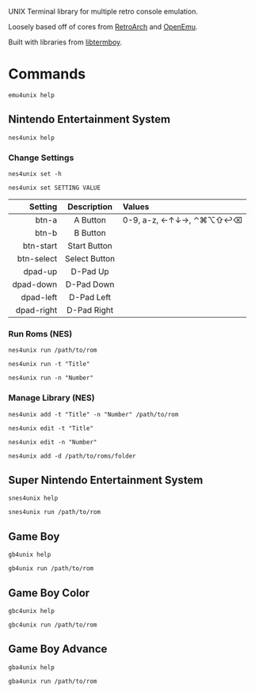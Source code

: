 UNIX Terminal library for multiple retro console emulation.

Loosely based off of cores from [RetroArch](https://github.com/libretro/RetroArch) and [OpenEmu](https://github.com/OpenEmu/OpenEmu).

Built with libraries from [libtermboy](https://github.com/dobyrch/libtermboy).



# Commands

`emu4unix help`



## Nintendo Entertainment System

`nes4unix help`

### Change Settings

`nes4unix set -h`

`nes4unix set SETTING VALUE`

| Setting    | Description    | Values    |
|-----------:|:--------------:|:----------|
| btn-a      | A Button       | 0-9, a-z, ←↑↓→, ⌃⌘⌥⇧↩︎⌫
| btn-b      | B Button       | 
| btn-start  | Start Button   | 
| btn-select | Select Button  | 
| dpad-up    | D-Pad Up       | 
| dpad-down  | D-Pad Down     | 
| dpad-left  | D-Pad Left     | 
| dpad-right | D-Pad Right    | 



### Run Roms (NES)

`nes4unix run /path/to/rom`

`nes4unix run -t "Title"`

`nes4unix run -n "Number"`



### Manage Library (NES)

`nes4unix add -t "Title" -n "Number" /path/to/rom`

`nes4unix edit -t "Title"`

`nes4unix edit -n "Number"`

`nes4unix add -d /path/to/roms/folder`



## Super Nintendo Entertainment System

`snes4unix help`

`snes4unix run /path/to/rom`



## Game Boy

`gb4unix help`

`gb4unix run /path/to/rom`



## Game Boy Color

`gbc4unix help`

`gbc4unix run /path/to/rom`



## Game Boy Advance

`gba4unix help`

`gba4unix run /path/to/rom`
